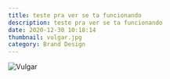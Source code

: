 ```yaml
---
title: teste pra ver se ta funcionando
description: teste pra ver se ta funcionando
date: 2020-12-30 10:18:14
thumbnail: vulgar.jpg
category: Brand Design
---
```

![Vulgar](rhon-thumb.jpg "Vulgar")